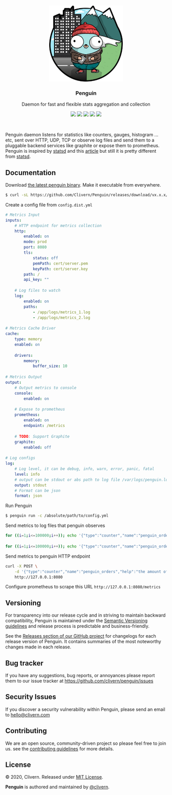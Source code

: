 <p align="center">
    <img src="/assets/gopher1.png" width="230" />
    <h3 align="center">Penguin</h3>
    <p align="center">Daemon for fast and flexible stats aggregation and collection</p>
    <p align="center">
        <a href="https://github.com/Clivern/Penguin/actions"><img src="https://github.com/Clivern/Penguin/workflows/Build/badge.svg"></a>
        <a href="https://github.com/Clivern/Penguin/actions"><img src="https://github.com/Clivern/Penguin/workflows/Release/badge.svg"></a>
        <a href="https://github.com/Clivern/Penguin/releases"><img src="https://img.shields.io/badge/Version-0.0.1-red.svg"></a>
        <a href="https://goreportcard.com/report/github.com/Clivern/Penguin"><img src="https://goreportcard.com/badge/github.com/Clivern/Penguin?v=0.0.1"></a>
        <a href="https://github.com/Clivern/Penguin/blob/main/LICENSE"><img src="https://img.shields.io/badge/LICENSE-MIT-orange.svg"></a>
    </p>
</p>
<br/>

Penguin daemon listens for statistics like counters, gauges, histogram ... etc, sent over HTTP, UDP, TCP or observe log files and send them to a pluggable backend services like graphite or expose them to prometheus. Penguin is inspired by [statsd](https://github.com/statsd/statsd) and this [article](https://stripe.com/blog/canonical-log-lines) but still it is pretty different from [statsd](https://github.com/statsd/statsd).


## Documentation

Download [the latest penguin binary](https://github.com/Clivern/Penguin/releases). Make it executable from everywhere.

```bash
$ curl -sL https://github.com/Clivern/Penguin/releases/download/vx.x.x/penguin_x.x.x_OS.tar.gz | tar xz
```

Create a config file from `config.dist.yml`

```yaml
# Metrics Input
inputs:
    # HTTP endpoint for metrics collection
    http:
        enabled: on
        mode: prod
        port: 8080
        tls:
            status: off
            pemPath: cert/server.pem
            keyPath: cert/server.key
        path: /
        api_key: ""

    # Log files to watch
    log:
        enabled: on
        paths:
            - /app/logs/metrics_1.log
            - /app/logs/metrics_2.log

# Metrics Cache Driver
cache:
    type: memory
    enabled: on

    drivers:
        memory:
            buffer_size: 10

# Metrics Output
output:
    # Output metrics to console
    console:
        enabled: on

    # Expose to prometheus
    prometheus:
        enabled: on
        endpoint: /metrics

    # TODO: Support Graphite
    graphite:
        enabled: off

# Log configs
log:
    # Log level, it can be debug, info, warn, error, panic, fatal
    level: info
    # output can be stdout or abs path to log file /var/logs/penguin.log
    output: stdout
    # Format can be json
    format: json

```

Run Penguin

```bash
$ penguin run -c /absolute/path/to/config.yml
```

Send metrics to log files that penguin observes

```bash
for ((i=1;i<=100000;i++)); echo '{"type":"counter","name":"penguin_orders","help":"the amount of orders.","method":"inc","value":1,"labels":{"type":"shirts"}}' >> /app/logs/metrics_1.log

for ((i=1;i<=100000;i++)); echo '{"type":"counter","name":"penguin_orders","help":"the amount of orders.","method":"inc","value":1,"labels":{"type":"pants"}}' >> /app/logs/metrics_2.log
```

Send metrics to penguin HTTP endpoint

```bash
curl -X POST \
    -d '{"type":"counter","name":"penguin_orders","help":"the amount of orders.","method":"inc","value":1,"labels":{"type":"trousers"}}' \
    http://127.0.0.1:8080
```

Configure prometheus to scrape this URL `http://127.0.0.1:8080/metrics`


## Versioning

For transparency into our release cycle and in striving to maintain backward compatibility, Penguin is maintained under the [Semantic Versioning guidelines](https://semver.org/) and release process is predictable and business-friendly.

See the [Releases section of our GitHub project](https://github.com/clivern/penguin/releases) for changelogs for each release version of Penguin. It contains summaries of the most noteworthy changes made in each release.


## Bug tracker

If you have any suggestions, bug reports, or annoyances please report them to our issue tracker at https://github.com/clivern/penguin/issues


## Security Issues

If you discover a security vulnerability within Penguin, please send an email to [hello@clivern.com](mailto:hello@clivern.com)


## Contributing

We are an open source, community-driven project so please feel free to join us. see the [contributing guidelines](CONTRIBUTING.md) for more details.


## License

© 2020, Clivern. Released under [MIT License](https://opensource.org/licenses/mit-license.php).

**Penguin** is authored and maintained by [@clivern](http://github.com/clivern).
